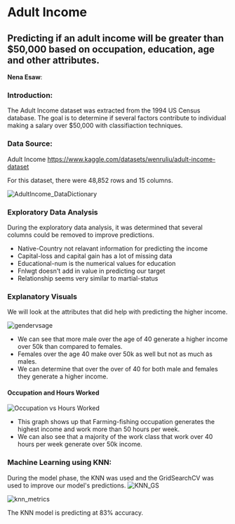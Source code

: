 # Adult Income 
## Predicting if an adult income will be greater than $50,000 based on occupation, education, age and other attributes. 

**Nena Esaw**: 

### Introduction:

The Adult Income dataset was extracted from the 1994 US Census database. The goal is to determine if several factors contribute to individual making a salary over $50,000 with classifiaction techniques. 


### Data Source:
Adult Income https://www.kaggle.com/datasets/wenruliu/adult-income-dataset

For this dataset, there were 48,852 rows and 15 columns. 

![AdultIncome_DataDictionary](https://github.com/nenarossbce/Project2/assets/134180290/738dd7c4-89d7-482c-8dde-86e9da864c56)

### Exploratory Data Analysis
During the exploratory data analysis, it was determined that several columns could be removed to improve predictions. 
  * Native-Country not relavant information for predicting the income 
  * Capital-loss and capital gain has a lot of missing data 
  * Educational-num is the numerical values for education
  * Fnlwgt doesn't add in value in predicting our target 
  * Relationship seems very similar to martial-status 

### Explanatory Visuals
We will look at the attributes that did help with predicting the higher income. 


![gendervsage](https://github.com/nenarossbce/Project2/assets/134180290/535f0452-2cc8-4308-83f7-4cfca8ed10db)

* We can see that more male over the age of 40 generate a higher income over 50k than compared to females. 
* Females over the age 40 make over 50k as well but not as much as males.
* We can determine that over the over of 40 for both male and females they generate a higher income. 

#### Occupation and Hours Worked 
![Occupation vs Hours Worked](https://github.com/nenarossbce/Project2/assets/134180290/175c71b5-292e-4157-99a7-4299dc773b97)

* This graph shows up that Farming-fishing occupation generates the highest income and work more than 50 hours per week. 
* We can also see that a majority of the work class that work over 40 hours per week generate over 50k income. 

### Machine Learning using KNN: 
During the model phase, the KNN was used and the GridSearchCV was used to improve our model's predictions. 
![KNN_GS](https://github.com/nenarossbce/Project2/assets/134180290/2ed65f58-15b7-47f3-9ff7-3c0472bb27b7)

![knn_metrics](https://github.com/nenarossbce/Project2/assets/134180290/147da458-66b5-4364-a829-e3dde9b432b1)


The KNN model is predicting at 83% accuracy. 



